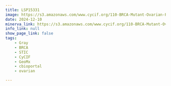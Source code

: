 ```yaml
---
title: LSP15331
image: https://s3.amazonaws.com/www.cycif.org/110-BRCA-Mutant-Ovarian-Precursors/LSP15331/LSP15331.png
date: 2024-12-10
minerva_link: https://s3.amazonaws.com/www.cycif.org/110-BRCA-Mutant-Ovarian-Precursors/LSP15331/index.html
info_link: null
show_page_link: false
tags:
    - Gray
    - BRCA
    - STIC
    - CyCIF
    - GeoMx
    - cbioportal
    - ovarian

---
```

